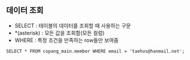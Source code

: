## 데이터 조회

- SELECT : 테이블의 데이터를 조회할 때 사용하는 구문
- \*(asterisk) : 모든 값을 조회함(모든 컬럼)
- WHERE : 특정 조건을 만족하는 row들만 보여줌

```
SELECT * FROM copang_main.member WHERE email = 'taehos@hanmail.net';
```
